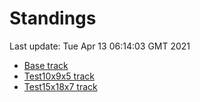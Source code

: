 # Standings

Last update: Tue Apr 13 06:14:03 GMT 2021

* [Base track](comps/Base/2021-04-13/standings.md)
* [Test10x9x5 track](comps/Test10x9x5/2021-04-13/standings.md)
* [Test15x18x7 track](comps/Test15x18x7/2021-04-13/standings.md)
